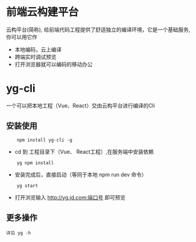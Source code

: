 # 前端云构建平台

云构平台(简称), 给前端代码工程提供了舒适独立的编译环境，它是一个基础服务, 你可以用它作

  * 本地编码，云上编译
  * 跨端实时调试预览
  * 打开浏览器就可以编码的移动办公

# yg-cli

一个可以把本地工程（Vue、React）交由云构平台进行编译的Cli

## 安装使用
```
    npm install yg-cli -g
```
  * cd 到 工程目录下（Vue、 React工程）,在服务端中安装依赖
```
    yg npm install
```
  * 安装完成后，直接启动（等同于本地 npm run dev 命令）
```
    yg start
```
  * 打开浏览输入 http://yg.jd.com:端口号 即可预览

## 更多操作
    详见 yg -h
    